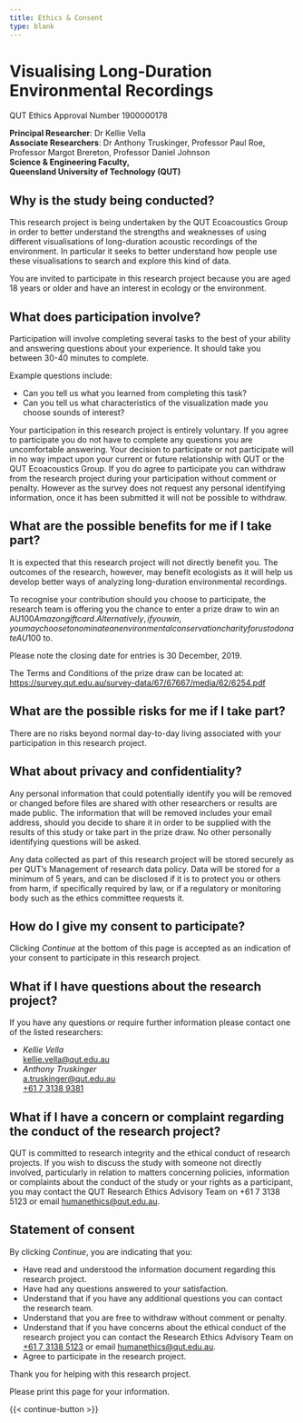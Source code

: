 ```yaml
---
title: Ethics & Consent
type: blank
---
```



# Visualising Long-Duration Environmental Recordings


QUT Ethics Approval Number 1900000178

**Principal Researcher**: Dr Kellie Vella  
**Associate Researchers**:	Dr Anthony Truskinger, Professor Paul Roe, Professor Margot Brereton, Professor Daniel Johnson  
**Science & Engineering Faculty,**  
**Queensland University of Technology (QUT)**  

## Why is the study being conducted?

This research project is being undertaken by the QUT Ecoacoustics Group in order to better understand the strengths and weaknesses of using different visualisations of long-duration acoustic recordings of the environment. In particular it seeks to better understand how people use these visualisations to search and explore this kind of data.

You are invited to participate in this research project because you are aged 18 years or older and have an interest in ecology or the environment.


## What does participation involve?

Participation will involve completing several tasks to the best of your ability and answering questions about your experience. It should take you between 30-40 minutes to complete.


Example questions include:


* Can you tell us what you learned from completing this task?
* Can you tell us what characteristics of the visualization made you choose sounds of interest?


Your participation in this research project is entirely voluntary. If you agree to participate you do not have to complete any questions you are uncomfortable answering. Your decision to participate or not participate will in no way impact upon your current or future relationship with QUT or the QUT Ecoacoustics Group. If you do agree to participate you can withdraw from the research project during your participation without comment or penalty. However as the survey does not request any personal identifying information, once it has been submitted it will not be possible to withdraw.

## What are the possible benefits for me if I take part?

It is expected that this research project will not directly benefit you. The outcomes of the research, however, may benefit ecologists as it will help us develop better ways of analyzing long-duration environmental recordings.


To recognise your contribution should you choose to participate, the research team is offering you the chance to enter a prize draw to win an AU$100 Amazon gift card. Alternatively, if you win, you may choose to nominate an environmental conservation charity for us to donate AU$100 to.


Please note the closing date for entries is 30 December, 2019.


The Terms and Conditions of the prize draw can be located at:
https://survey.qut.edu.au/survey-data/67/67667/media/62/6254.pdf

## What are the possible risks for me if I take part?

There are no risks beyond normal day-to-day living associated with your participation in this research project.


## What about privacy and confidentiality?

Any personal information that could potentially identify you will be removed or changed before files are shared with other researchers or results are made public.  The information that will be removed includes your email address, should you decide to share it in order to be supplied with the results of this study or take part in the prize draw. No other personally identifying questions will be asked.


Any data collected as part of this research project will be stored securely as per QUT’s Management of research data policy.  Data will be stored for a minimum of 5 years, and can be disclosed if it is to protect you or others from harm, if specifically required by law, or if a regulatory or monitoring body such as the ethics committee requests it.


## How do I give my consent to participate?

Clicking _Continue_ at the bottom of this page is accepted as an indication of your consent to participate in this research project.


## What if I have questions about the research project?

If you have any questions or require further information please contact one of the listed researchers:

- *Kellie Vella*  
  <kellie.vella@qut.edu.au>
- *Anthony Truskinger*  
  <a.truskinger@qut.edu.au>  
  [+61 7 3138 9381](tel:+61731389381)


## What if I have a concern or complaint regarding the conduct of the research project?

QUT is committed to research integrity and the ethical conduct of research projects.  If you wish to discuss the study with someone not directly involved, particularly in relation to matters concerning policies, information or complaints about the conduct of the study or your rights as a participant, you may contact the QUT Research Ethics Advisory Team on +61 7 3138 5123 or email humanethics@qut.edu.au.

## Statement of consent

By clicking _Continue_, you are indicating that you:

* Have read and understood the information document regarding this research project.
* Have had any questions answered to your satisfaction.
* Understand that if you have any additional questions you can contact the research team.
* Understand that you are free to withdraw without comment or penalty.
* Understand that if you have concerns about the ethical conduct of the research project you can
  contact the Research Ethics Advisory Team on [+61 7 3138 5123](tel:+61731385123) or
  email [humanethics@qut.edu.au](mailto:humanethics@qut.edu.au).
* Agree to participate in the research project.

Thank you for helping with this research project.

Please print this page for your information.

{{< continue-button >}}
